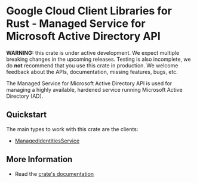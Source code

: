 # Google Cloud Client Libraries for Rust - Managed Service for Microsoft Active Directory API

<!-- Code generated by sidekick. DO NOT EDIT. -->

**WARNING:** this crate is under active development. We expect multiple breaking
changes in the upcoming releases. Testing is also incomplete, we do **not**
recommend that you use this crate in production. We welcome feedback about the
APIs, documentation, missing features, bugs, etc.

The Managed Service for Microsoft Active Directory API is used for managing
a highly available, hardened service running Microsoft Active Directory
(AD).

## Quickstart

The main types to work with this crate are the clients:

* [ManagedIdentitiesService](https://docs.rs/google-cloud-managedidentities-v1/latest/google_cloud_managedidentities_v1/client/struct.ManagedIdentitiesService.html)

## More Information

* Read the [crate's documentation](https://docs.rs/google-cloud-managedidentities-v1/latest/google-cloud-managedidentities-v1)
